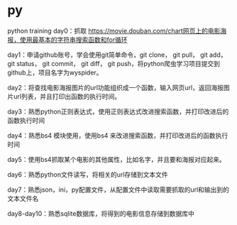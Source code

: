 # py

python training
day0：抓取  https://movie.douban.com/chart网页上的电影海报，使用最基本的字符串搜索函数和for循环

day1：申请github账号，学会使用git简单命令，git clone， git pull， git add，git status， git commit， git diff， git push，将python爬虫学习项目提交到github上，项目名字为wyspider。

day2：将查找电影海报图片的url功能组织成一个函数，输入网页url，返回海报图片url列表，并且打印出函数的执行时间。

day3：熟悉python正则表达式，使用正则表达式改进搜索函数，并打印改进后的函数执行时间

day4：熟悉bs4 模块使用，使用bs4 来改进搜索函数，并打印改进后的函数执行时间

day5：使用bs4抓取某个电影的其他属性，比如名字，并且要和海报对应起来。

day6：熟悉python文件读写，将相关的url存储到文本文件

day7：熟悉json，ini，py配置文件，从配置文件中读取需要抓取的url和输出到的文本文件名

day8-day10：熟悉sqlite数据库，将得到的电影信息存储到数据库中
